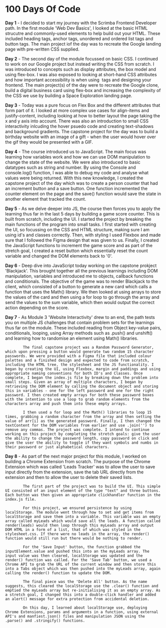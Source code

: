 # 100 Days Of Code

**Day 1** - I decided to start my journey with the Scrimba Frontend Developer path. In the first module
            'Web Dev Basics', I looked at the basic HTML strucutre and commonly-used elements to help
            build out your HTML. These included heading tags, anchor tags, unordered and ordered list tags and button tags. The main project iof the day was to recreate the Google landing page with pre-written CSS supplied.

**Day 2** - The second day of the module focussed on basic CSS. I continued to work on our Google
            project but instead writing the CSS from scratch. I was introduced to concepts such as display attributes, the box model and using flex-box. I was also exposed to looking at short-hand CSS attributes and how important accessibility is when using <img> tags and designing your frontend. The main project(s) of the day were to recreate the Google clone, build a digital business card using flex-box and increasing the complexity of the CSS we use by building a Space Exploration landing page.

**Day 3** - Today was a pure focus on Flex Box and the different attributes that form part of it. I
            looked at more complex use cases for align-items and justify-content, including looking at
            how to better layout the page taking the x and y axis into account. There was also an introduction to small CSS interactivity inlcuding the hover psuedo code and creating text-shadows and background gradients. The capstone project for the day was to build a birthday website with an image of a gift - when the user would hover over the gif they would be presented with a GIF.

**Day 4** - The course introduced us to JavaScript. The main focus was learning how variables work
            and how we can use DOM manipulation to change the state of the website. We were also introduced to basic datatypes such as string and number. By using the Console and console.log() function, I was able to debug my code and analyse what values were being returned. With this new knowledge, I created the capstone project of the day which was to create a person counter that had an increment button and a save button. One function incremented the counter element on the page and the save() function would save the state in another element that tracked the count.

**Day 5** - As we delve deeper into JS, the course then forces you to apply the learning thus far
            in the last 5 days by building a game score counter. This is built from scratch, including
            the UI. I started the project by breaking the main functions of the program into small tasks.
            I first started with creating the UI, so focussing on the CSS and HTML structure, making sure
            I am using id's and classes correctly. Then, with styling I used Flexbox and made sure that I followed the Figma design that was given to us. Finally, I created the JavaScript functions to increment the game score and as part of the stretch goal, I created a reset button which essentially reset the count variable and changed the DOM elements back to '0'.

**Day 6** - Deep dive into JavaScript today working on the capstone prokject 'Blackjack'. This brought together all the previous learnings including
            DOM manipulation, variables and introduced me to objects, callback functions and conditionals. The objective of the game was to render Blackjack to the client, which consisted of a button to generate a new card which calls a function that uses the Math() library. We then looked at using arrays to store the values of the card and then using a for loop to go through the array and send the values to the sum variable, which then would output the correct action depending on the score.

**Day 7** - As Module 3 'Website Interactivity' drew to an end, the path tests you on multiple JS challenges that contain problem
            sets for the learnings thus far on the module. These included reading from Object key-value pairs, conditionals,
            looping, using Array methods such as .push() and unshift() and learning how to randomise an element using Math() libraries.

            The final capstone project was a Random Password Generator, which upon pressing a button would generate two random 15 character passwords. We were provided with a Figma file that included colour palettes and a finished design and expected to code from scratch, including the HTML tree, the stylesheet and the JS functionality. I began by creating the UI, using Flexbox, margin and paddings and using appropriate naming conventions for both ID's and Classes. Once complete, I began the index.js file by breaking down the problem into small steps. Given an array of multiple characters, I began by retrieving the DOM element by calling the document object and storing this in variables - one for the left password and one for the right password. I then created empty arrays for both these password boxes with the intention to use a loop to grab random elements from the characters array and push them into these empty arrays.

            I then used a for loop and the Math() libraries to loop 15 times, grabbing a random character from the array and then setting the value of arr[i] as the generated password. Finally, I then changed the textContent for the DOM variables from earlier and use .join('') to remove any commas. The project was complete. I intend to continue working on this project by completing the stretch goals: give the user the ability to change the password length, copy password on click and give the user the ability to toggle if they want symbols and numbs in their password or just alphabetical characters.

**Day 8** - As part of the next major project for this module, I worked on building a Chrome Extension
            from scratch. The purpose of the Chrome Extension which was called 'Leads Tracker' was to allow the user to save input directly from the extension, save the tab URL directly from the extension and then to allow the user to delete their saved lists.

            The first part of the project was to build the UI. This simple UI consisted of an input element of the type "text" and three buttons. Each button was then given an appropriate clickhandler function in the index.js file.

            For this project, we ensured persistence by using localStorage. The module went through how to set and get items from localStorage and save them into a variable. This variable was an empty array called myLeads which would save all the leads. A function called render(leads) would then loop through this myLeads array and output DOM HTML in a form of a list, that of which was styled in the stylesheet.css. If there were no leads in the array, the render() function would still run but there would be nothing to render.

            For the 'Save Input' button, the function grabbed the inputElement.value and pushed this into an the myLeads array. The input value was then cleared, localStorage was updated and the render() function was called. For the 'Save Tab' button, we used a Chrome API to grab the URL of the current window and then store this into a Tabs object which was then pushed into the myLeads array, again calling the render() function to update the DOM.

            The final piece was the 'Delete All' button. As the name suggests, this cleared the localStorage use the .clear() function and emptied the myLeads array but re-initialising it as an empty array. As a stretch goal, I changed this into a double-click handler and added an alert() message for extra protection from accidental deletion.

            On this day, I learned about localStorage use, deploying Chrome Extensions, params and arguments in a function, using external API's and manfiest.json() files and manipulation JSON using the .parse() and .stringify() functions.
